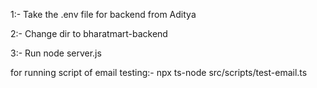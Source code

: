 1:- Take the .env file for backend from Aditya

2:- Change dir to bharatmart-backend

3:- Run node server.js

for running script of email testing:- npx ts-node src/scripts/test-email.ts